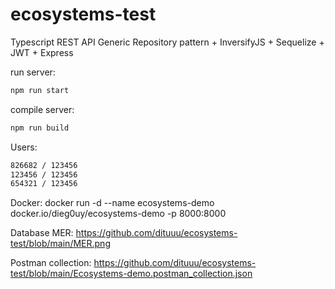 # ecosystems-test
Typescript REST API
Generic Repository pattern + InversifyJS + Sequelize + JWT + Express

run server:
```sh
npm run start
```


compile server:
```sh
npm run build
```

Users:
```sh
826682 / 123456
123456 / 123456
654321 / 123456
```

Docker:
docker run -d --name ecosystems-demo docker.io/dieg0uy/ecosystems-demo -p 8000:8000

Database MER:
https://github.com/dituuu/ecosystems-test/blob/main/MER.png

Postman collection:
https://github.com/dituuu/ecosystems-test/blob/main/Ecosystems-demo.postman_collection.json
